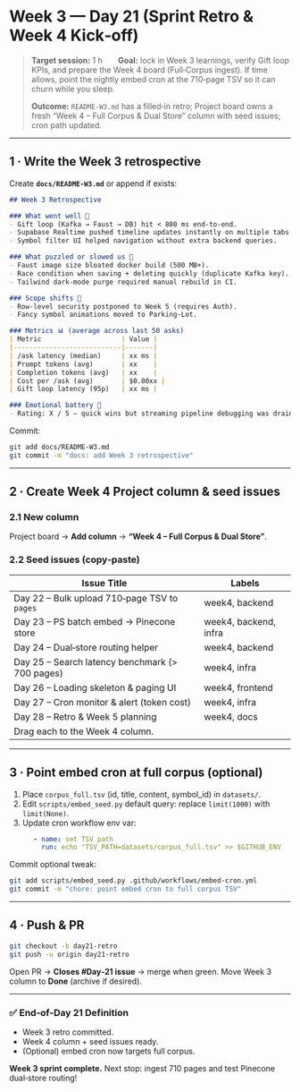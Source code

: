 # Week 3 — Day 21 (Sprint Retro & Week 4 Kick‑off)

> **Target session:** 1 h  **Goal:** lock in Week 3 learnings, verify Gift loop KPIs, and prepare the Week 4 board (Full‑Corpus ingest). If time allows, point the nightly embed cron at the 710‑page TSV so it can churn while you sleep.
>
> **Outcome:** `README‑W3.md` has a filled‑in retro; Project board owns a fresh “Week 4 – Full Corpus & Dual Store” column with seed issues; cron path updated.

---

## 1 · Write the Week 3 retrospective

Create **`docs/README‑W3.md`** or append if exists:

```md
## Week 3 Retrospective

### What went well 🎉
- Gift loop (Kafka → Faust → DB) hit < 800 ms end‑to‑end.
- Supabase Realtime pushed timeline updates instantly on multiple tabs.
- Symbol filter UI helped navigation without extra backend queries.

### What puzzled or slowed us 🤔
- Faust image size bloated docker build (500 MB+).
- Race condition when saving + deleting quickly (duplicate Kafka key).
- Tailwind dark‑mode purge required manual rebuild in CI.

### Scope shifts 🔄
- Row‑level security postponed to Week 5 (requires Auth).
- Fancy symbol animations moved to Parking‑Lot.

### Metrics 📊 (average across last 50 asks)
| Metric                    | Value |
|---------------------------|-------|
| /ask latency (median)     | xx ms |
| Prompt tokens (avg)       | xx    |
| Completion tokens (avg)   | xx    |
| Cost per /ask (avg)       | $0.00xx |
| Gift loop latency (95p)   | xx ms |

### Emotional battery 🔋
- Rating: X / 5 – quick wins but streaming pipeline debugging was draining.
```

Commit:

```bash
git add docs/README-W3.md
git commit -m "docs: add Week 3 retrospective"
```

---

## 2 · Create Week 4 Project column & seed issues

### 2.1 New column

Project board → **Add column** → **“Week 4 – Full Corpus & Dual Store”**.

### 2.2 Seed issues (copy‑paste)

| Issue Title                                     | Labels                |
| ----------------------------------------------- | --------------------- |
| Day 22 – Bulk upload 710‑page TSV to `pages`    | week4, backend        |
| Day 23 – PS batch embed → Pinecone store        | week4, backend, infra |
| Day 24 – Dual‑store routing helper              | week4, backend        |
| Day 25 – Search latency benchmark (> 700 pages) | week4, infra          |
| Day 26 – Loading skeleton & paging UI           | week4, frontend       |
| Day 27 – Cron monitor & alert (token cost)      | week4, infra          |
| Day 28 – Retro & Week 5 planning                | week4, docs           |
| Drag each to the Week 4 column.                 |                       |

---

## 3 · Point embed cron at full corpus (optional)

1. Place `corpus_full.tsv` (id, title, content, symbol\_id) in `datasets/`.
2. Edit `scripts/embed_seed.py` default query: replace `limit(1000)` with `limit(None)`.
3. Update cron workflow env var:

```yaml
      - name: set TSV path
        run: echo "TSV_PATH=datasets/corpus_full.tsv" >> $GITHUB_ENV
```

Commit optional tweak:

```bash
git add scripts/embed_seed.py .github/workflows/embed-cron.yml
git commit -m "chore: point embed cron to full corpus TSV"
```

---

## 4 · Push & PR

```bash
git checkout -b day21-retro
git push -u origin day21-retro
```

Open PR → **Closes #Day‑21 issue** → merge when green.
Move Week 3 column to **Done** (archive if desired).

---

### ✅ End‑of‑Day 21 Definition

* Week 3 retro committed.
* Week 4 column + seed issues ready.
* (Optional) embed cron now targets full corpus.

**Week 3 sprint complete.** Next stop: ingest 710 pages and test Pinecone dual‑store routing!
